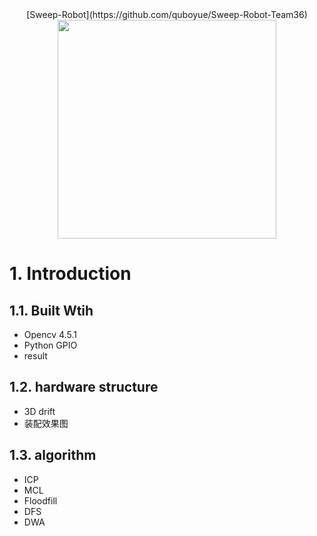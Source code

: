 <center>[Sweep-Robot](https://github.com/quboyue/Sweep-Robot-Team36)</center> 

<div align=center><img width="350" height="350" src="https://github.com/GANTIAN-hub405/picutre/blob/main/sweep-robot.jpg"/></div>


# 1. Introduction

## 1.1. Built Wtih

- Opencv 4.5.1
- Python GPIO
- result

## 1.2. hardware structure 
- 3D drift
- 装配效果图

## 1.3. algorithm 
 - ICP
 - MCL
 - Floodfill
 - DFS 
 - DWA

